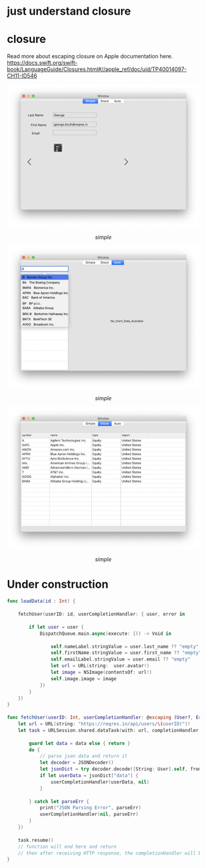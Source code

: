 # just understand closure

# closure

Read more about escaping closure on Apple documentation here.
https://docs.swift.org/swift-book/LanguageGuide/Closures.html#//apple_ref/doc/uid/TP40014097-CH11-ID546

<p align="center">
    <img src="doc/doc1.png" alt="simple">
    <p align="center">
        <em>simple</em>
    </p>
</p>

<p align="center">
    <img src="doc/doc2.png" alt="simple">
    <p align="center">
        <em>simple</em>
    </p>
</p>

<p align="center">
    <img src="doc/doc3.png" alt="simple">
    <p align="center">
        <em>simple</em>
    </p>
</p>


# Under construction

```Swift
func loadData(id : Int) {
    
    fetchUser(userID: id, userCompletionHandler: { user, error in
        
        if let user = user {
            DispatchQueue.main.async(execute: {() -> Void in
                
                self.nameLabel.stringValue = user.last_name ?? "empty"
                self.firstName.stringValue = user.first_name ?? "empty"
                self.emailLabel.stringValue = user.email ?? "empty"
                let url = URL(string:  user.avatar!)
                let image = NSImage(contentsOf: url!)
                self.image.image = image
            })
        }
    })
}

func fetchUser(userID: Int, userCompletionHandler: @escaping (User?, Error?) -> Void) {
    let url = URL(string: "https://reqres.in/api/users/\(userID)")!
    let task = URLSession.shared.dataTask(with: url, completionHandler: { data, response, error in
        
        guard let data = data else { return }
        do {
            // parse json data and return it
            let decoder = JSONDecoder()
            let jsonDict = try decoder.decode([String: User].self, from: data)
            if let userData = jsonDict["data"] {
                userCompletionHandler(userData, nil)
            }
            
        } catch let parseErr {
            print("JSON Parsing Error", parseErr)
            userCompletionHandler(nil, parseErr)
        }
    })
    
    task.resume()
    // function will end here and return
    // then after receiving HTTP response, the completionHandler will be called
}

```
